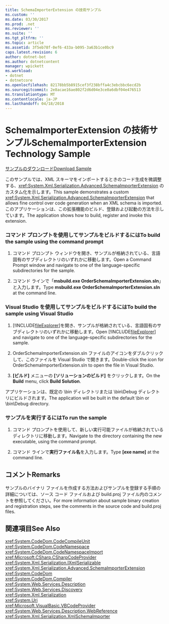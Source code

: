 ```yaml
---
title: SchemaImporterExtension の技術サンプル
ms.custom: ''
ms.date: 03/30/2017
ms.prod: .net
ms.reviewer: ''
ms.suite: ''
ms.tgt_pltfrm: ''
ms.topic: article
ms.assetid: 3f5eb78f-0ef6-433a-b095-3a63b1ce0bc9
caps.latest.revision: 6
author: dotnet-bot
ms.author: dotnetcontent
manager: wpickett
ms.workload:
- dotnet
- dotnetcore
ms.openlocfilehash: 82178bb5b8915cef3f238bffa4c3ebcbbc6ecd2b
ms.sourcegitcommit: 2e8acae16ae802f2d6d04e3ce0a6dbf04e476513
ms.translationtype: MT
ms.contentlocale: ja-JP
ms.lasthandoff: 04/18/2018
---
```

# <a name="schemaimporterextension-technology-sample"></a><span data-ttu-id="49deb-102">SchemaImporterExtension の技術サンプル</span><span class="sxs-lookup"><span data-stu-id="49deb-102">SchemaImporterExtension Technology Sample</span></span>
[<span data-ttu-id="49deb-103">サンプルのダウンロード</span><span class="sxs-lookup"><span data-stu-id="49deb-103">Download Sample</span></span>](https://download.microsoft.com/download/4/7/B/47B2164C-E780-4B10-8DE4-2CB5B886E0A6/Technologies/Serialization/Xml%20Serialization/SchemaImporterExtension.zip.exe)  
  
 <span data-ttu-id="49deb-104">このサンプルでは、XML スキーマをインポートするときのコード生成を微調整する、<xref:System.Xml.Serialization.Advanced.SchemaImporterExtension> のカスタム化を示します。</span><span class="sxs-lookup"><span data-stu-id="49deb-104">This sample demonstrates a custom <xref:System.Xml.Serialization.Advanced.SchemaImporterExtension> that allows fine control over code generation when an XML schema is imported.</span></span> <span data-ttu-id="49deb-105">このアプリケーションは、この拡張機能のビルド、登録および起動の方法を示しています。</span><span class="sxs-lookup"><span data-stu-id="49deb-105">The application shows how to build, register and invoke this extension.</span></span>  
  
### <a name="to-build-the-sample-using-the-command-prompt"></a><span data-ttu-id="49deb-106">コマンド プロンプトを使用してサンプルをビルドするには</span><span class="sxs-lookup"><span data-stu-id="49deb-106">To build the sample using the command prompt</span></span>  
  
1.  <span data-ttu-id="49deb-107">コマンド プロンプト ウィンドウを開き、サンプルが格納されている、言語固有のサブディレクトリのいずれかに移動します。</span><span class="sxs-lookup"><span data-stu-id="49deb-107">Open a Command Prompt window and navigate to one of the language-specific subdirectories for the sample.</span></span>  
  
2.  <span data-ttu-id="49deb-108">コマンド ラインで「**msbuild.exe OrderSchemaImporterExtension.sln**」と入力します。</span><span class="sxs-lookup"><span data-stu-id="49deb-108">Type **msbuild.exe OrderSchemaImporterExtension.sln** at the command line.</span></span>  
  
### <a name="to-build-the-sample-using-visual-studio"></a><span data-ttu-id="49deb-109">Visual Studio を使用してサンプルをビルドするには</span><span class="sxs-lookup"><span data-stu-id="49deb-109">To build the sample using Visual Studio</span></span>  
  
1.  <span data-ttu-id="49deb-110">[!INCLUDE[fileExplorer](../../../includes/fileexplorer-md.md)]を開き、サンプルが格納されている、言語固有のサブディレクトリのいずれかに移動します。</span><span class="sxs-lookup"><span data-stu-id="49deb-110">Open [!INCLUDE[fileExplorer](../../../includes/fileexplorer-md.md)] and navigate to one of the language-specific subdirectories for the sample.</span></span>  
  
2.  <span data-ttu-id="49deb-111">OrderSchemaImporterExtension.sln ファイルのアイコンをダブルクリックして、このファイルを Visual Studio で開きます。</span><span class="sxs-lookup"><span data-stu-id="49deb-111">Double-click the icon for OrderSchemaImporterExtension.sln to open the file in Visual Studio.</span></span>  
  
3.  <span data-ttu-id="49deb-112">**[ビルド]** メニューの **[ソリューションのビルド]** をクリックします。</span><span class="sxs-lookup"><span data-stu-id="49deb-112">On the **Build** menu, click **Build Solution**.</span></span>  
  
 <span data-ttu-id="49deb-113">アプリケーションは、既定の \bin ディレクトリまたは \bin\Debug ディレクトリにビルドされます。</span><span class="sxs-lookup"><span data-stu-id="49deb-113">The application will be built in the default \bin or \bin\Debug directory.</span></span>  
  
### <a name="to-run-the-sample"></a><span data-ttu-id="49deb-114">サンプルを実行するには</span><span class="sxs-lookup"><span data-stu-id="49deb-114">To run the sample</span></span>  
  
1.  <span data-ttu-id="49deb-115">コマンド プロンプトを使用して、新しい実行可能ファイルが格納されているディレクトリに移動します。</span><span class="sxs-lookup"><span data-stu-id="49deb-115">Navigate to the directory containing the new executable, using the command prompt.</span></span>  
  
2.  <span data-ttu-id="49deb-116">コマンド ラインで**実行ファイル名**を入力します。</span><span class="sxs-lookup"><span data-stu-id="49deb-116">Type **[exe name]** at the command line.</span></span>  
  
## <a name="remarks"></a><span data-ttu-id="49deb-117">コメント</span><span class="sxs-lookup"><span data-stu-id="49deb-117">Remarks</span></span>  
 <span data-ttu-id="49deb-118">サンプルのバイナリ ファイルを作成する方法およびサンプルを登録する手順の詳細については、ソース コード ファイルおよび build.proj ファイル内のコメントを参照してください。</span><span class="sxs-lookup"><span data-stu-id="49deb-118">For more information about sample binary creation and registration steps, see the comments in the source code and build.proj files.</span></span>  
  
## <a name="see-also"></a><span data-ttu-id="49deb-119">関連項目</span><span class="sxs-lookup"><span data-stu-id="49deb-119">See Also</span></span>  
 <xref:System.CodeDom.CodeCompileUnit>  
 <xref:System.CodeDom.CodeNamespace>  
 <xref:System.CodeDom.CodeNamespaceImport>  
 <xref:Microsoft.CSharp.CSharpCodeProvider>  
 <xref:System.Xml.Serialization.IXmlSerializable>  
 <xref:System.Xml.Serialization.Advanced.SchemaImporterExtension>  
 <xref:System.CodeDom>  
 <xref:System.CodeDom.Compiler>  
 <xref:System.Web.Services.Description>  
 <xref:System.Web.Services.Discovery>  
 <xref:System.Xml.Serialization>  
 <xref:System.Uri>  
 <xref:Microsoft.VisualBasic.VBCodeProvider>  
 <xref:System.Web.Services.Description.WebReference>  
 <xref:System.Xml.Serialization.XmlSchemaImporter>
